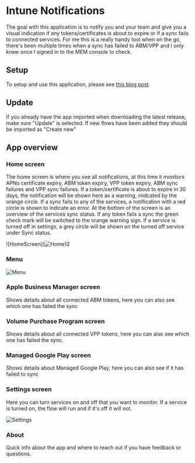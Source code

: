 # Intune Notifications

The goal with this application is to notify you and your team and give you a visual indication if any tokens/certificates is about to expire or if a sync fails to connected services. For me this is a really handy tool when on the go, there's been multiple times when a sync has failed to ABM/VPP and I only knew once I signed in to the MEM console to check.

## Setup
To setup and use this application, please see [this blog post](https://almenscorner.io/introducing-intune-notifications-app/).

## Update
If you already have the app imported when downloading the latest release, make sure "Update" is selected. If new flows have been added they should be imported as "Create new"

## App overview
### Home screen
The home screen is where you see all notifications, at this time it monitors APNs certificate expiry, ABM token expiry, VPP token expiry, ABM sync failures and VPP sync failures. If a token/certificate is about to expire in 30 days, the notification will be shown here as a warning, inidcated by the orange circle. If a sync fails to any of the services, a notification with a red circle is shown to indicate an error. At the bottom of the screen is an overview of the services sync status. If any token fails a sync the green check mark will be switched to the orange warning sign. If a service is turned off in settings, a grey circle will be shown on the turned off service under Sync status.

![HomeScreen](![Home12](https://user-images.githubusercontent.com/78877636/132257861-3d501cbd-6799-4c4a-a922-38fe0d7e213b.jpg)

### Menu
![Menu](https://user-images.githubusercontent.com/78877636/132257899-613c1193-9227-43d7-abb5-d71b06e5a70c.jpg)

### Apple Business Manager screen
Shows details about all connected ABM tokens, here you can also see which one has failed the sync

### Volume Purchase Program screen
Shows details about all connected VPP tokens, here you can also see which one has failed the sync.

### Managed Google Play screen
Shows details about Managed Google Play, here you can also see if it has failed to sync

### Settings screen
Here you can turn services on and off that you want to monitor. If a service is turned on, the flow will run and if it's off it will not.

![Settings](https://user-images.githubusercontent.com/78877636/132257956-01a4e017-9169-4cab-a38f-c7b8958e3a83.jpg)

### About
Quick info about the app and where to reach out if you have feedback or questions.
